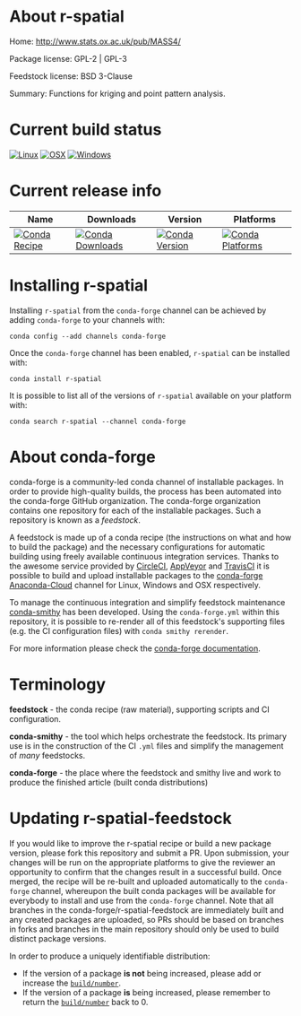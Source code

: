 About r-spatial
===============

Home: http://www.stats.ox.ac.uk/pub/MASS4/

Package license: GPL-2 | GPL-3

Feedstock license: BSD 3-Clause

Summary: Functions for kriging and point pattern analysis.



Current build status
====================

[![Linux](https://img.shields.io/circleci/project/github/conda-forge/r-spatial-feedstock/master.svg?label=Linux)](https://circleci.com/gh/conda-forge/r-spatial-feedstock)
[![OSX](https://img.shields.io/travis/conda-forge/r-spatial-feedstock/master.svg?label=macOS)](https://travis-ci.org/conda-forge/r-spatial-feedstock)
[![Windows](https://img.shields.io/appveyor/ci/conda-forge/r-spatial-feedstock/master.svg?label=Windows)](https://ci.appveyor.com/project/conda-forge/r-spatial-feedstock/branch/master)

Current release info
====================

| Name | Downloads | Version | Platforms |
| --- | --- | --- | --- |
| [![Conda Recipe](https://img.shields.io/badge/recipe-r--spatial-green.svg)](https://anaconda.org/conda-forge/r-spatial) | [![Conda Downloads](https://img.shields.io/conda/dn/conda-forge/r-spatial.svg)](https://anaconda.org/conda-forge/r-spatial) | [![Conda Version](https://img.shields.io/conda/vn/conda-forge/r-spatial.svg)](https://anaconda.org/conda-forge/r-spatial) | [![Conda Platforms](https://img.shields.io/conda/pn/conda-forge/r-spatial.svg)](https://anaconda.org/conda-forge/r-spatial) |

Installing r-spatial
====================

Installing `r-spatial` from the `conda-forge` channel can be achieved by adding `conda-forge` to your channels with:

```
conda config --add channels conda-forge
```

Once the `conda-forge` channel has been enabled, `r-spatial` can be installed with:

```
conda install r-spatial
```

It is possible to list all of the versions of `r-spatial` available on your platform with:

```
conda search r-spatial --channel conda-forge
```


About conda-forge
=================

conda-forge is a community-led conda channel of installable packages.
In order to provide high-quality builds, the process has been automated into the
conda-forge GitHub organization. The conda-forge organization contains one repository
for each of the installable packages. Such a repository is known as a *feedstock*.

A feedstock is made up of a conda recipe (the instructions on what and how to build
the package) and the necessary configurations for automatic building using freely
available continuous integration services. Thanks to the awesome service provided by
[CircleCI](https://circleci.com/), [AppVeyor](https://www.appveyor.com/)
and [TravisCI](https://travis-ci.org/) it is possible to build and upload installable
packages to the [conda-forge](https://anaconda.org/conda-forge)
[Anaconda-Cloud](https://anaconda.org/) channel for Linux, Windows and OSX respectively.

To manage the continuous integration and simplify feedstock maintenance
[conda-smithy](https://github.com/conda-forge/conda-smithy) has been developed.
Using the ``conda-forge.yml`` within this repository, it is possible to re-render all of
this feedstock's supporting files (e.g. the CI configuration files) with ``conda smithy rerender``.

For more information please check the [conda-forge documentation](https://conda-forge.org/docs/).

Terminology
===========

**feedstock** - the conda recipe (raw material), supporting scripts and CI configuration.

**conda-smithy** - the tool which helps orchestrate the feedstock.
                   Its primary use is in the construction of the CI ``.yml`` files
                   and simplify the management of *many* feedstocks.

**conda-forge** - the place where the feedstock and smithy live and work to
                  produce the finished article (built conda distributions)


Updating r-spatial-feedstock
============================

If you would like to improve the r-spatial recipe or build a new
package version, please fork this repository and submit a PR. Upon submission,
your changes will be run on the appropriate platforms to give the reviewer an
opportunity to confirm that the changes result in a successful build. Once
merged, the recipe will be re-built and uploaded automatically to the
`conda-forge` channel, whereupon the built conda packages will be available for
everybody to install and use from the `conda-forge` channel.
Note that all branches in the conda-forge/r-spatial-feedstock are
immediately built and any created packages are uploaded, so PRs should be based
on branches in forks and branches in the main repository should only be used to
build distinct package versions.

In order to produce a uniquely identifiable distribution:
 * If the version of a package **is not** being increased, please add or increase
   the [``build/number``](https://conda.io/docs/user-guide/tasks/build-packages/define-metadata.html#build-number-and-string).
 * If the version of a package **is** being increased, please remember to return
   the [``build/number``](https://conda.io/docs/user-guide/tasks/build-packages/define-metadata.html#build-number-and-string)
   back to 0.
